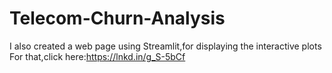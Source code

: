 # Telecom-Churn-Analysis
I also created a web page using Streamlit,for displaying the interactive plots
For that,click here:https://lnkd.in/g_S-5bCf
